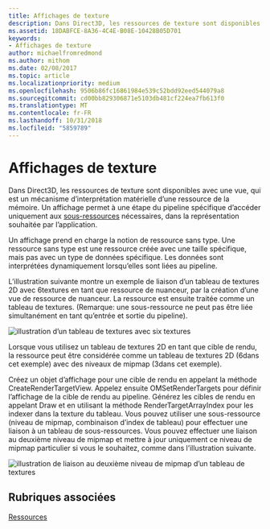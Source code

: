 ```yaml
---
title: Affichages de texture
description: Dans Direct3D, les ressources de texture sont disponibles avec un affichage, qui est un mécanisme d’interprétation matérielle d’une ressource de la mémoire.
ms.assetid: 18DABFCE-8A36-4C4E-B08E-10428B05D701
keywords:
- Affichages de texture
author: michaelfromredmond
ms.author: mithom
ms.date: 02/08/2017
ms.topic: article
ms.localizationpriority: medium
ms.openlocfilehash: 9506b86fc16861984e539c52bdd92eed544079a8
ms.sourcegitcommit: cd00bb829306871e5103db481cf224ea7fb613f0
ms.translationtype: MT
ms.contentlocale: fr-FR
ms.lasthandoff: 10/31/2018
ms.locfileid: "5859789"
---
```

# <a name="texture-views"></a>Affichages de texture


Dans Direct3D, les ressources de texture sont disponibles avec une vue, qui est un mécanisme d’interprétation matérielle d’une ressource de la mémoire. Un affichage permet à une étape du pipeline spécifique d’accéder uniquement aux [sous-ressources](resource-types.md) nécessaires, dans la représentation souhaitée par l’application.

Un affichage prend en charge la notion de ressource sans type. Une ressource sans type est une ressource créée avec une taille spécifique, mais pas avec un type de données spécifique. Les données sont interprétées dynamiquement lorsqu’elles sont liées au pipeline.

L’illustration suivante montre un exemple de liaison d’un tableau de textures 2D avec 6textures en tant que ressource de nuanceur, par la création d’une vue de ressource de nuanceur. La ressource est ensuite traitée comme un tableau de textures. (Remarque: une sous-ressource ne peut pas être liée simultanément en tant qu’entrée et sortie du pipeline).

![illustration d’un tableau de textures avec six textures](images/d3d10-cube-texture-faces.png)

Lorsque vous utilisez un tableau de textures 2D en tant que cible de rendu, la ressource peut être considérée comme un tableau de textures 2D (6dans cet exemple) avec des niveaux de mipmap (3dans cet exemple).

Créez un objet d’affichage pour une cible de rendu en appelant la méthode CreateRenderTargetView. Appelez ensuite OMSetRenderTargets pour définir l’affichage de la cible de rendu au pipeline. Générez les cibles de rendu en appelant Draw et en utilisant la méthode RenderTargetArrayIndex pour les indexer dans la texture du tableau. Vous pouvez utiliser une sous-ressource (niveau de mipmap, combinaison d’index de tableau) pour effectuer une liaison à un tableau de sous-ressources. Vous pouvez effectuer une liaison au deuxième niveau de mipmap et mettre à jour uniquement ce niveau de mipmap particulier si vous le souhaitez, comme dans l’illustration suivante.

![illustration de liaison au deuxième niveau de mipmap d’un tableau de textures](images/d3d10-cube-texture-faces-subresource.png)

## <a name="span-idrelated-topicsspanrelated-topics"></a><span id="related-topics"></span>Rubriques associées


[Ressources](resources.md)

 

 




